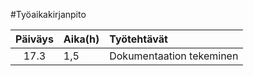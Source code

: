 #Työaikakirjanpito

| Päiväys | Aika(h) | Työtehtävät |
| :------:|:--------| :-----------|
| 17.3    | 1,5     | Dokumentaation tekeminen
